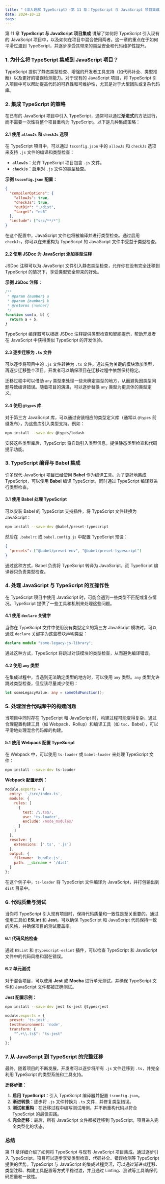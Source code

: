 ```yaml
---
title: "《深入理解 TypeScript》-第 11 章：TypeScript 与 JavaScript 项目集成"
date: 2024-10-12
tags: 
---
```

第 11 章 **TypeScript 与 JavaScript 项目集成** 讲解了如何将 TypeScript 引入现有的 JavaScript 项目中，以及如何在项目中混合使用两者。这一章的重点在于如何平滑过渡到 TypeScript，并逐步享受其带来的类型安全和代码维护性提升。

### 1. **为什么将 TypeScript 集成到 JavaScript 项目？**
TypeScript 提供了静态类型检查、增强的开发者工具支持（如代码补全、类型推断）以及更好的错误检测能力。对于现有的 JavaScript 项目，将 TypeScript 引入项目中可以帮助提高代码的可靠性和可维护性，尤其是对于大型团队或复杂代码库。

### 2. **集成 TypeScript 的策略**
在已有的 JavaScript 项目中引入 TypeScript，通常可以通过**渐进式**的方法进行，而不需要一次性将整个项目重构为 TypeScript。以下是几种集成策略：

#### 2.1 使用 `allowJs` 和 `checkJs` 选项
在 TypeScript 项目中，可以通过 `tsconfig.json` 中的 `allowJs` 和 `checkJs` 选项来支持 `.js` 文件的编译和类型检查：

- **`allowJs`**：允许 TypeScript 项目包含 `.js` 文件。
- **`checkJs`**：启用对 `.js` 文件的类型检查。

**示例 `tsconfig.json` 配置：**
```json
{
  "compilerOptions": {
    "allowJs": true,
    "checkJs": true,
    "outDir": "./dist",
    "target": "es6"
  },
  "include": ["src/**/*"]
}
```
在这个配置中，JavaScript 文件也将被编译并进行类型检查。通过启用 `checkJs`，你可以在未重构为 TypeScript 的 JavaScript 文件中受益于类型检查。

#### 2.2 使用 JSDoc 为 JavaScript 添加类型注释
JSDoc 注释可以为 JavaScript 文件引入静态类型检查，允许你在没有完全迁移到 TypeScript 的情况下，享受类型安全带来的好处。

**示例 JSDoc 注释：**
```javascript
/**
 * @param {number} a
 * @param {number} b
 * @returns {number}
 */
function sum(a, b) {
  return a + b;
}
```
TypeScript 编译器可以根据 JSDoc 注释提供类型检查和智能提示，帮助开发者在 JavaScript 中获得类似 TypeScript 的开发体验。

#### 2.3 逐步迁移为 `.ts` 文件
可以逐步将项目中的 `.js` 文件转换为 `.ts` 文件。通过先为关键的模块添加类型，再逐步迁移整个项目，开发者可以确保项目在迁移过程中依然保持稳定。

迁移过程中可以借助 `any` 类型来处理一些未确定类型的地方，从而避免因类型问题导致编译错误。随着项目的演进，可以逐步替换 `any` 类型为更具体的类型定义。

#### 2.4 使用 `@types` 库
对于第三方 JavaScript 库，可以通过安装相应的类型定义库（通常以 `@types` 前缀发布），为这些库引入类型支持。例如：
```bash
npm install --save-dev @types/lodash
```
安装这些类型库后，TypeScript 将自动引入类型信息，提供静态类型检查和代码提示功能。

### 3. **TypeScript 编译与 Babel 集成**
许多现代 JavaScript 项目已经使用 **Babel** 作为编译工具。为了更好地集成 TypeScript，可以使用 **Babel** 编译 TypeScript，同时通过 TypeScript 编译器进行类型检查。

#### 3.1 使用 Babel 处理 TypeScript
可以安装 Babel 的 TypeScript 支持插件，将 TypeScript 文件转换为 JavaScript：
```bash
npm install --save-dev @babel/preset-typescript
```
然后在 `.babelrc` 或 `babel.config.js` 中配置 TypeScript 预设：
```json
{
  "presets": ["@babel/preset-env", "@babel/preset-typescript"]
}
```
通过这种方式，Babel 负责将 TypeScript 转译为 JavaScript，而 TypeScript 编译器只负责类型检查。

### 4. **处理 JavaScript 与 TypeScript 的互操作性**
在 TypeScript 项目中使用 JavaScript 时，可能会遇到一些类型不匹配或复杂情况。TypeScript 提供了一些工具和机制来处理这些问题。

#### 4.1 使用 `declare` 关键字
当你在 TypeScript 文件中使用没有类型定义的第三方 JavaScript 模块时，可以通过 `declare` 关键字为这些模块声明类型：
```typescript
declare module "some-legacy-js-library";
```
通过这种方式，TypeScript 将跳过对该模块的类型检查，从而避免编译错误。

#### 4.2 使用 `any` 类型
在集成过程中，当遇到无法确定类型的地方时，可以使用 `any` 类型。`any` 类型允许跳过类型检查，但应该尽量减少使用：
```typescript
let someLegacyValue: any = someOldFunction();
```

### 5. **处理混合代码库中的构建问题**
当项目中同时存在 TypeScript 和 JavaScript 时，构建过程可能变得复杂。通过合理配置构建工具（如 Webpack、Rollup）和编译工具（如 `tsc`、Babel），可以平滑地处理混合代码库的构建。

#### 5.1 使用 Webpack 配置 TypeScript
在 Webpack 中，可以使用 `ts-loader` 或 `babel-loader` 来处理 TypeScript 文件：
```bash
npm install --save-dev ts-loader
```
**Webpack 配置示例：**
```javascript
module.exports = {
  entry: './src/index.ts',
  module: {
    rules: [
      {
        test: /\.ts$/,
        use: 'ts-loader',
        exclude: /node_modules/
      }
    ]
  },
  resolve: {
    extensions: ['.ts', '.js']
  },
  output: {
    filename: 'bundle.js',
    path: __dirname + '/dist'
  }
};
```
在这个例子中，`ts-loader` 将 TypeScript 文件编译为 JavaScript，并打包输出到 `dist` 目录中。

### 6. **代码质量与测试**
当你将 TypeScript 引入现有项目时，保持代码质量和一致性是至关重要的。通过使用工具如 **ESLint** 和 **Jest**，可以确保 TypeScript 和 JavaScript 代码保持一致的风格，并确保项目的测试覆盖率。

#### 6.1 代码风格检查
通过 `ESLint` 和 `@typescript-eslint` 插件，可以检查 TypeScript 和 JavaScript 文件中的代码风格和潜在错误。

#### 6.2 单元测试
对于混合项目，可以使用 **Jest** 或 **Mocha** 进行单元测试，并确保 TypeScript 文件和 JavaScript 文件都被正确测试。

**Jest 配置示例：**
```bash
npm install --save-dev jest ts-jest @types/jest
```
```javascript
module.exports = {
  preset: 'ts-jest',
  testEnvironment: 'node',
  transform: {
    "^.+\\.ts$": "ts-jest"
  }
};
```

### 7. **从 JavaScript 到 TypeScript 的完整迁移**
最终，随着项目的不断发展，开发者可以逐步将所有 `.js` 文件迁移到 `.ts`，并完全利用 TypeScript 的类型系统和工具支持。

**迁移步骤：**
1. **启用 TypeScript**：引入 TypeScript 编译器并配置 `tsconfig.json`。
2. **渐进转换**：逐步将 `.js` 文件转换为 `.ts` 文件，并修复类型错误。
3. **测试和重构**：在迁移过程中编写测试用例，并不断重构代码以符合 TypeScript 的最佳实践。
4. **完全迁移**：最后，所有 JavaScript 文件都被迁移到 TypeScript，项目进入完全类型化的状态。

### 总结
第 11 章详细介绍了如何将 TypeScript 与现有 JavaScript 项目集成。通过逐步引入 TypeScript，项目可以逐步享受类型检查、代码补全、错误检测等 TypeScript 提供的优势。TypeScript 与 JavaScript 的集成过程灵活，可以通过渐进式迁移、类型注释、构建工具配置等方式平稳过渡，并且通过 Linting、测试等工具确保代码质量和一致性。
